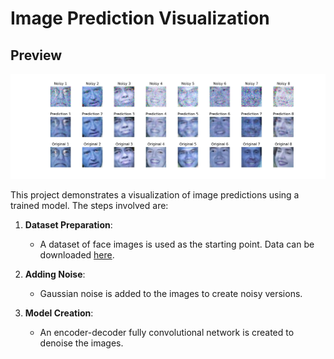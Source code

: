 # Image Prediction Visualization

## Preview

![Result](./image/result.jpg)

This project demonstrates a visualization of image predictions using a trained model. The steps involved are:

1. **Dataset Preparation**:
   - A dataset of face images is used as the starting point. Data can be downloaded [here](https://conradsanderson.id.au/lfwcrop/lfwcrop_color.zip).

2. **Adding Noise**:
   - Gaussian noise is added to the images to create noisy versions.

3. **Model Creation**:
   - An encoder-decoder fully convolutional network is created to denoise the images.




